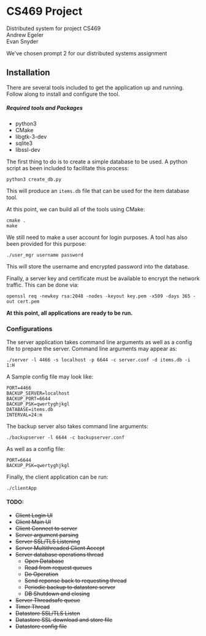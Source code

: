 # CS469 Project

Distributed system for project CS469 \
Andrew Egeler \
Evan Snyder

We've chosen prompt 2 for our distributed systems assignment

## Installation
There are several tools included to get the application up and running. Follow along to install and configure the tool.

##### Required tools and Packages
* python3
* CMake
* libgtk-3-dev
* sqlite3
* libssl-dev

The first thing to do is to create a simple database to be used. A python script as been included to facilitate this process:
```
python3 create_db.py  
```
This will produce an `items.db` file that can be used for the item database tool.

At this point, we can build all of the tools using CMake:
```
cmake .
make
```
We still need to make a user account for login purposes. A tool has also been provided for this purpose:
```
./user_mgr username password
```
This will store the username and encrypted password into the database.

Finally, a server key and certificate must be available to encrypt the network traffic. This can be done via:
```
openssl req -newkey rsa:2048 -nodes -keyout key.pem -x509 -days 365 -out cert.pem
```

**At this point, all applications are ready to be run.**

### Configurations

The server application takes command line arguments as well as a config file to prepare the server. 
Command line arguments may appear as:
```
./server -l 4466 -s localhost -p 6644 -c server.conf -d items.db -i 1:H
```

A Sample config file may look like:
```
PORT=4466
BACKUP_SERVER=localhost
BACKUP_PORT=6644
BACKUP_PSK=qwertyghjkgl
DATABASE=items.db
INTERVAL=24:m
```

The backup server also takes command line arguments:
```
./backupserver -l 6644 -c backupserver.conf
```

As well as a config file:
```
PORT=6644
BACKUP_PSK=qwertyghjkgl
```

Finally, the client application can be run:
```
./clientApp
```

#### TODO:
* ~~Client Login UI~~
* ~~Client Main UI~~
* ~~Client Connect to server~~
* ~~Server argument parsing~~
* ~~Server SSL/TLS Listening~~
* ~~Server Multithreaded Client Accept~~
* ~~Server database operations thread~~
  * ~~Open Database~~
  * ~~Read from request queues~~
  * ~~Do Operation~~
  * ~~Send reponse back to requesting thread~~
  * ~~Periodic backup to datastore server~~
  * ~~DB Shutdown and closing~~
 * ~~Server Threadsafe queue~~
 * ~~Timer Thread~~
 * ~~Datastore SSL/TLS Listen~~
 * ~~Datastore SSL download and store file~~
 * ~~Datastore config file~~
